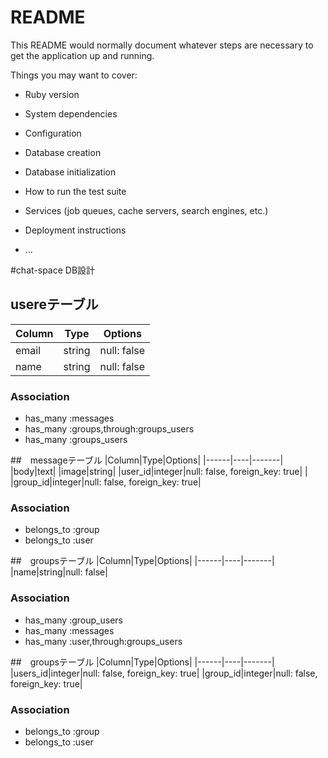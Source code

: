# README

This README would normally document whatever steps are necessary to get the
application up and running.

Things you may want to cover:

* Ruby version

* System dependencies

* Configuration

* Database creation

* Database initialization

* How to run the test suite

* Services (job queues, cache servers, search engines, etc.)

* Deployment instructions

* ...

#chat-space DB設計
## usereテーブル
|Column|Type|Options|
|------|----|-------|
|email|string|null: false|
|name|string|null: false|
### Association
- has_many :messages
- has_many :groups,through:groups_users
- has_many :groups_users

##　messageテーブル
|Column|Type|Options|
|------|----|-------|
|body|text|
|image|string|
|user_id|integer|null: false, foreign_key: true|
|
|group_id|integer|null: false, foreign_key: true|
### Association
- belongs_to :group
- belongs_to :user

##　groupsテーブル
|Column|Type|Options|
|------|----|-------|
|name|string|null: false|
### Association
- has_many :group_users
- has_many :messages
- has_many :user,through:groups_users

##　groupsテーブル
|Column|Type|Options|
|------|----|-------|
|users_id|integer|null: false, foreign_key: true|
|group_id|integer|null: false, foreign_key: true|
### Association
- belongs_to :group
- belongs_to :user











